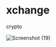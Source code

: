 # xchange
crypto

![Screenshot (19)](https://github.com/utkarsh12adi/xchange/assets/69595881/3b69d25e-8e8a-4a48-a501-ea041d2f940f)


